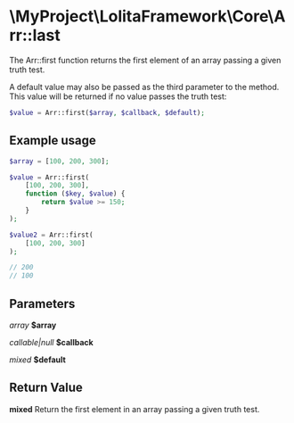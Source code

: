 \MyProject\LolitaFramework\Core\Arr::last
===

The Arr::first function returns the first element of an array passing a given truth test.

A default value may also be passed as the third parameter to the method. This value will be returned if no value passes the truth test:

```php
$value = Arr::first($array, $callback, $default);
```

Example usage
---
```php
$array = [100, 200, 300];

$value = Arr::first(
    [100, 200, 300],
    function ($key, $value) {
        return $value >= 150;
    }
);

$value2 = Arr::first(
    [100, 200, 300]
);

// 200
// 100
```

Parameters
---
_array_ __$array__

_callable|null_ __$callback__

_mixed_ __$default__

Return Value
---
__mixed__ Return the first element in an array passing a given truth test.
